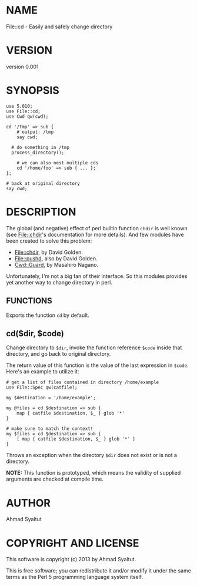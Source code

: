 # NAME

File::cd - Easily and safely change directory

# VERSION

version 0.001

# SYNOPSIS

    use 5.010;
    use File::cd;
    use Cwd qw(cwd);

    cd '/tmp' => sub {
        # output: /tmp
        say cwd;

      # do something in /tmp
      process_directory();

        # we can also nest multiple cds
        cd '/home/foo' => sub { ... };
    };

    # back at original directory
    say cwd;

# DESCRIPTION

The global (and negative) effect of perl builtin function `chdir` is well
known (see [File::chdir](http://search.cpan.org/perldoc?File::chdir)'s documentation for more details). And few modules
have been created to solve this problem:

- [File::chdir](http://search.cpan.org/perldoc?File::chdir), by David Golden.
- [File::pushd](http://search.cpan.org/perldoc?File::pushd), also by David Golden.
- [Cwd::Guard](http://search.cpan.org/perldoc?Cwd::Guard), by Masahiro Nagano.

Unfortunately, I'm not a big fan of their interface. So this modules provides
yet another way to change directory in perl.

## FUNCTIONS

Exports the function `cd` by default.

## cd($dir, $code)

Change directory to `$dir`, invoke the function reference `$code` inside
that directory, and go back to original directory.

The return value of this function is the value of the last expression in
`$code`. Here's an example to utilize it:

    # get a list of files contained in directory /home/example
    use File::Spec qw(catfile);

    my $destination = '/home/example';

    my @files = cd $destination => sub {
        map { catfile $destination, $_ } glob '*'
    }

    # make sure to match the context!
    my $files = cd $destination => sub {
        [ map { catfile $destination, $_ } glob '*' ]
    }

Throws an exception when the directory `$dir` does not exist or is not a
directory.

__NOTE:__ This function is prototyped, which means the validity of supplied
arguments are checked at compile time.

# AUTHOR

Ahmad Syaltut <syaltut at cpan.org>

# COPYRIGHT AND LICENSE

This software is copyright (c) 2013 by Ahmad Syaltut.

This is free software; you can redistribute it and/or modify it under
the same terms as the Perl 5 programming language system itself.
